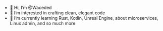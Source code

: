 - 👋 Hi, I’m @Waceded
- 👀 I’m interested in crafting clean, elegant code
- 🌱 I’m currently learning Rust, Kotlin, Unreal Engine, about microservices, Linux admin, and so much more

<!---
Waceded/Waceded is a ✨ special ✨ repository because its `README.md` (this file) appears on your GitHub profile.
You can click the Preview link to take a look at your changes.
--->
